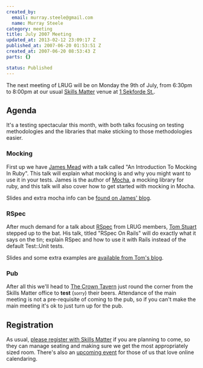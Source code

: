 ```yaml
--- 
created_by: 
  email: murray.steele@gmail.com
  name: Murray Steele
category: meeting
title: July 2007 Meeting
updated_at: 2013-02-12 23:09:17 Z
published_at: 2007-06-20 01:53:51 Z
created_at: 2007-06-20 08:53:43 Z
parts: {}

status: Published
---
```


The next meeting of LRUG will be on Monday the 9th of July, from 6:30pm to 8:00pm at our usual [Skills Matter](http://www.skillsmatter.com/) venue at [1 Sekforde St.](http://maps.google.co.uk/maps?f=q&hl=en&q=EC1R+0BE&layer=&ie=UTF8&z=16&om=1&iwloc=addr).

Agenda
------

It's a testing spectacular this month, with both talks focusing on testing methodologies and the libraries that make sticking to those methodologies easier.

### Mocking

First up we have [James Mead](http://www.floehopper.org/) with a talk called "An Introduction To Mocking In Ruby".  This talk will explain what mocking is and why you might want to use it in your tests.  James is the author of [Mocha](http://mocha.rubyforge.org/), a mocking library for ruby, and this talk will also cover how to get started with mocking in Mocha.

Slides and extra mocha info can be [found on James' blog](http://www.floehopper.org/articles/2007/07/22/an-introduction-to-mock-objects-in-ruby).

### RSpec

After much demand for a talk about [RSpec](http://rspec.rubyforge.org/) from LRUG members, [Tom Stuart](http://obsess.com/) stepped up to the bat.  His talk, titled "RSpec On Rails" will do exactly what it says on the tin; explain RSpec and how to use it with Rails instead of the default Test::Unit tests.

Slides and some extra examples are [available from Tom's blog](http://blog.experthuman.com/2007/7/10/lrug-rspec-on-rails-talk).

### Pub

After all this we'll head to [The Crown Tavern](http://fancyapint.com/pubs/pub199.html) just round the corner from the Skills Matter office to __test__ (<small>sorry</small>) their beers.  Attendance of the main meeting is not a pre-requisite of coming to the pub, so if you can't make the main meeting it's ok to just turn up for the pub.

Registration
------------

As usual, [please register with Skills Matter](http://skillsmatter.com/menu/695) if you are planning to come, so they can manage seating and making sure we get the most appropriately sized room.  There's also an [upcoming event](http://upcoming.yahoo.com/event/208191/) for those of us that love online calendaring. 

